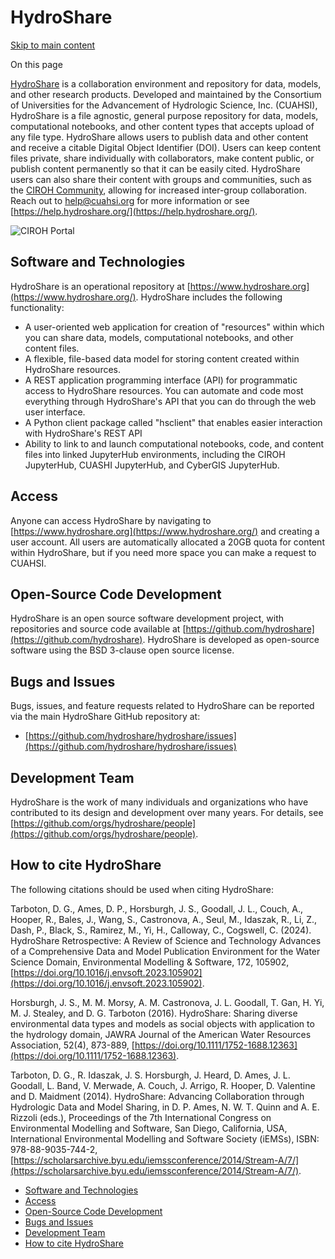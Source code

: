 # HydroShare

[Skip to main content](https://docs.ciroh.org/docs/products/data-management/hydroshare/#__docusaurus_skipToContent_fallback)

On this page

[HydroShare](https://www.hydroshare.org/) is a collaboration environment and repository for data, models, and other research products. Developed and maintained by the Consortium of Universities for the Advancement of Hydrologic Science, Inc. (CUAHSI), HydroShare is a file agnostic, general purpose repository for data, models, computational notebooks, and other content types that accepts upload of any file type. HydroShare allows users to publish data and other content and receive a citable Digital Object Identifier (DOI). Users can keep content files private, share individually with collaborators, make content public, or publish content permanently so that it can be easily cited. HydroShare users can also share their content with groups and communities, such as the [CIROH Community](https://www.hydroshare.org/community/4/), allowing for increased inter-group collaboration. Reach out to [help@cuahsi.org](mailto:help@cuahsi.org) for more information or see [https://help.hydroshare.org/](https://help.hydroshare.org/).

![CIROH Portal](https://docs.ciroh.org/assets/images/hydroshare_screenshot-af63e7baac219da20eba3df9dd9bff56.png)

## Software and Technologies [​](https://docs.ciroh.org/docs/products/data-management/hydroshare/\#software-and-technologies "Direct link to Software and Technologies")

HydroShare is an operational repository at [https://www.hydroshare.org](https://www.hydroshare.org/). HydroShare includes the following functionality:

- A user-oriented web application for creation of "resources" within which you can share data, models, computational notebooks, and other content files.
- A flexible, file-based data model for storing content created within HydroShare resources.
- A REST application programming interface (API) for programmatic access to HydroShare resources. You can automate and code most everything through HydroShare's API that you can do through the web user interface.
- A Python client package called "hsclient" that enables easier interaction with HydroShare's REST API
- Ability to link to and launch computational notebooks, code, and content files into linked JupyterHub environments, including the CIROH JupyterHub, CUASHI JupyterHub, and CyberGIS JupyterHub.

## Access [​](https://docs.ciroh.org/docs/products/data-management/hydroshare/\#access "Direct link to Access")

Anyone can access HydroShare by navigating to [https://www.hydroshare.org](https://www.hydroshare.org/) and creating a user account. All users are automatically allocated a 20GB quota for content within HydroShare, but if you need more space you can make a request to CUAHSI.

## Open-Source Code Development [​](https://docs.ciroh.org/docs/products/data-management/hydroshare/\#open-source-code-development "Direct link to Open-Source Code Development")

HydroShare is an open source software development project, with repositories and source code available at [https://github.com/hydroshare](https://github.com/hydroshare). HydroShare is developed as open-source software using the BSD 3-clause open source license.

## Bugs and Issues [​](https://docs.ciroh.org/docs/products/data-management/hydroshare/\#bugs-and-issues "Direct link to Bugs and Issues")

Bugs, issues, and feature requests related to HydroShare can be reported via the main HydroShare GitHub repository at:

- [https://github.com/hydroshare/hydroshare/issues](https://github.com/hydroshare/hydroshare/issues)

## Development Team [​](https://docs.ciroh.org/docs/products/data-management/hydroshare/\#development-team "Direct link to Development Team")

HydroShare is the work of many individuals and organizations who have contributed to its design and development over many years. For details, see [https://github.com/orgs/hydroshare/people](https://github.com/orgs/hydroshare/people).

## How to cite HydroShare [​](https://docs.ciroh.org/docs/products/data-management/hydroshare/\#how-to-cite-hydroshare "Direct link to How to cite HydroShare")

The following citations should be used when citing HydroShare:

Tarboton, D. G., Ames, D. P., Horsburgh, J. S., Goodall, J. L., Couch, A., Hooper, R., Bales, J., Wang, S., Castronova, A., Seul, M., Idaszak, R., Li, Z., Dash, P., Black, S., Ramirez, M., Yi, H., Calloway, C., Cogswell, C. (2024). HydroShare Retrospective: A Review of Science and Technology Advances of a Comprehensive Data and Model Publication Environment for the Water Science Domain, Environmental Modelling & Software, 172, 105902, [https://doi.org/10.1016/j.envsoft.2023.105902](https://doi.org/10.1016/j.envsoft.2023.105902).

Horsburgh, J. S., M. M. Morsy, A. M. Castronova, J. L. Goodall, T. Gan, H. Yi, M. J. Stealey, and D. G. Tarboton (2016). HydroShare: Sharing diverse environmental data types and models as social objects with application to the hydrology domain, JAWRA Journal of the American Water Resources Association, 52(4), 873-889, [https://doi.org/10.1111/1752-1688.12363](https://doi.org/10.1111/1752-1688.12363).

Tarboton, D. G., R. Idaszak, J. S. Horsburgh, J. Heard, D. Ames, J. L. Goodall, L. Band, V. Merwade, A. Couch, J. Arrigo, R. Hooper, D. Valentine and D. Maidment (2014). HydroShare: Advancing Collaboration through Hydrologic Data and Model Sharing, in D. P. Ames, N. W. T. Quinn and A. E. Rizzoli (eds.), Proceedings of the 7th International Congress on Environmental Modelling and Software, San Diego, California, USA, International Environmental Modelling and Software Society (iEMSs), ISBN: 978-88-9035-744-2, [https://scholarsarchive.byu.edu/iemssconference/2014/Stream-A/7/](https://scholarsarchive.byu.edu/iemssconference/2014/Stream-A/7/).

- [Software and Technologies](https://docs.ciroh.org/docs/products/data-management/hydroshare/#software-and-technologies)
- [Access](https://docs.ciroh.org/docs/products/data-management/hydroshare/#access)
- [Open-Source Code Development](https://docs.ciroh.org/docs/products/data-management/hydroshare/#open-source-code-development)
- [Bugs and Issues](https://docs.ciroh.org/docs/products/data-management/hydroshare/#bugs-and-issues)
- [Development Team](https://docs.ciroh.org/docs/products/data-management/hydroshare/#development-team)
- [How to cite HydroShare](https://docs.ciroh.org/docs/products/data-management/hydroshare/#how-to-cite-hydroshare)
